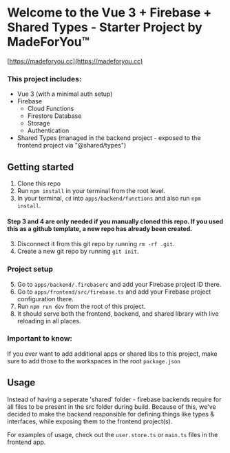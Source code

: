 # Welcome to the Vue 3 + Firebase + Shared Types - Starter Project by MadeForYou™

[https://madeforyou.cc](https://madeforyou.cc)

### This project includes:

- Vue 3 (with a minimal auth setup)
- Firebase
  - Cloud Functions
  - Firestore Database
  - Storage
  - Authentication
- Shared Types (managed in the backend project - exposed to the frontend project via "@shared/types")

## Getting started

1. Clone this repo
2. Run `npm install` in your terminal from the root level.
3. In your terminal, `cd` into `apps/backend/functions` and also run `npm install`.

#### Step 3 and 4 are only needed if you manually cloned this repo. If you used this as a github template, a new repo has already been created.

3. Disconnect it from this git repo by running `rm -rf .git`.
4. Create a new git repo by running `git init`.

### Project setup

5. Go to `apps/backend/.firebaserc` and add your Firebase project ID there.
6. Go to `apps/frontend/src/firebase.ts` and add your Firebase project configuration there.
7. Run `npm run dev` from the root of this project.
8. It should serve both the frontend, backend, and shared library with live reloading in all places.

### Important to know:

If you ever want to add additional apps or shared libs to this project, make sure to add those to the workspaces in the root `package.json`

## Usage

Instead of having a seperate 'shared' folder - firebase backends require for all files to be present in the src folder during build.
Because of this, we've decided to make the backend responsible for defining things like types & interfaces, while exposing them to the frontend project(s).

For examples of usage, check out the `user.store.ts` or `main.ts` files in the frontend app.
